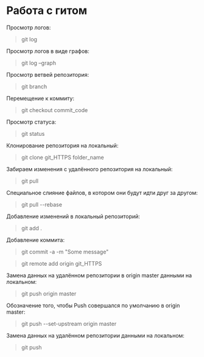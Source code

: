 # Работа с гитом
Просмотр логов:
>git log

Просмотр логов в виде графов:
>git log –graph

Просмотр ветвей репозитория:
>git branch

Перемещение к коммиту:
>git checkout commit_code

Просмотр статуса:
>git status

Клонирование репозитория на локальный:
>git clone git_HTTPS folder_name

Забираем изменения с удалённого репозитория на локальный:
>git pull 

Специальное слияние файлов, в котором они будут идти друг за другом:
>git pull --rebase

Добавление изменений в локальный репозиторий:
>git add .

Добавление коммита:
>git commit -a -m "Some message"

>git remote add origin git_HTTPS

Замена данных на удалённом репозитории в origin master данными на локальном:
>git push origin master

Обозначение того, чтобы Push совершался по умолчанию в origin master:
>git push --set-upstream origin master

Замена данных на удалённом репозитории данными на локальном:
>git push